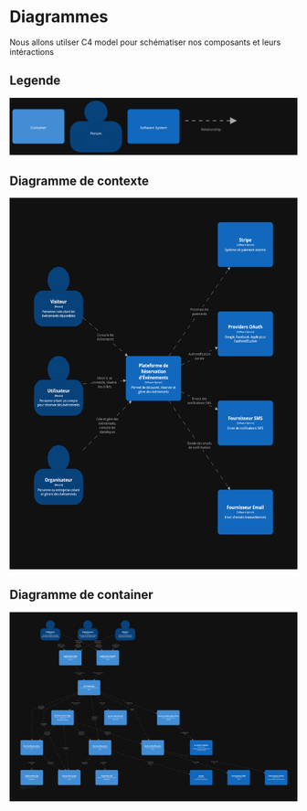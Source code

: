 # Diagrammes
Nous allons utilser C4 model pour schématiser nos composants et leurs intéractions

## Legende
<img src="./c4/images/legend.png"/>

## Diagramme de contexte
<img src="./c4/images/context.png" height="650"/>

## Diagramme de container
<img src="./c4/images/container.png"/>